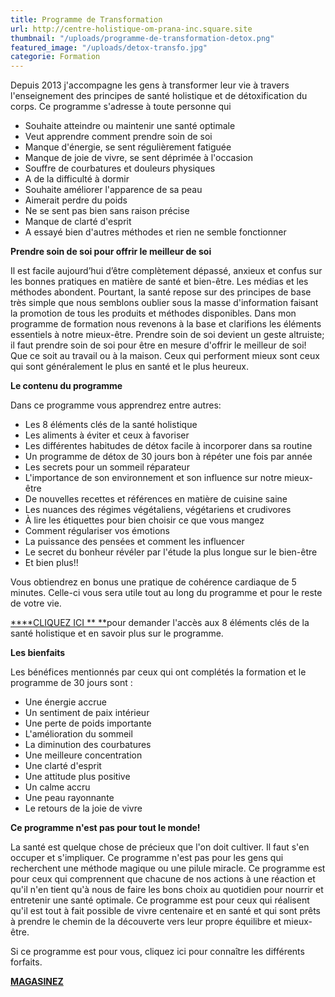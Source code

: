 ```yaml
---
title: Programme de Transformation
url: http://centre-holistique-om-prana-inc.square.site
thumbnail: "/uploads/programme-de-transformation-detox.png"
featured_image: "/uploads/detox-transfo.jpg"
categorie: Formation
---
```


Depuis 2013 j'accompagne les gens à transformer leur vie à travers l'enseignement des principes de santé holistique et de détoxification du corps. Ce programme s'adresse à toute personne qui

- Souhaite atteindre ou maintenir une santé optimale
- Veut apprendre comment prendre soin de soi
- Manque d'énergie, se sent régulièrement fatiguée
- Manque de joie de vivre, se sent déprimée à l'occasion
- Souffre de courbatures et douleurs physiques
- A de la difficulté à dormir
- Souhaite améliorer l'apparence de sa peau
- Aimerait perdre du poids
- Ne se sent pas bien sans raison précise
- Manque de clarté d'esprit
- A essayé bien d'autres méthodes et rien ne semble fonctionner

**Prendre soin de soi pour offrir le meilleur de soi**

Il est facile aujourd’hui d’être complètement dépassé, anxieux et confus sur les bonnes pratiques en matière de santé et bien-être. Les médias et les méthodes abondent. Pourtant, la santé repose sur des principes de base très simple que nous semblons oublier sous la masse d'information faisant la promotion de tous les produits et méthodes disponibles. Dans mon programme de formation nous revenons à la base et clarifions les éléments essentiels à notre mieux-être. Prendre soin de soi devient un geste altruiste; il faut prendre soin de soi pour être en mesure d'offrir le meilleur de soi! Que ce soit au travail ou à la maison. Ceux qui performent mieux sont ceux qui sont généralement le plus en santé et le plus heureux.

**Le contenu du programme**

Dans ce programme vous apprendrez entre autres:

- Les 8 éléments clés de la santé holistique
- Les aliments à éviter et ceux à favoriser
- Les différentes habitudes de détox facile à incorporer dans sa routine
- Un programme de détox de 30 jours bon à répéter une fois par année
- Les secrets pour un sommeil réparateur
- L'importance de son environnement et son influence sur notre mieux-être
- De nouvelles recettes et références en matière de cuisine saine
- Les nuances des régimes végétaliens, végétariens et crudivores
- À lire les étiquettes pour bien choisir ce que vous mangez
- Comment régulariser vos émotions
- La puissance des pensées et comment les influencer
- Le secret du bonheur révéler par l'étude la plus longue sur le bien-être
- Et bien plus!!

Vous obtiendrez en bonus une pratique de cohérence cardiaque de 5 minutes. Celle-ci vous sera utile tout au long du programme et pour le reste de votre vie.

[****CLIQUEZ ICI ** **](https://cours.nancybilodeau.com/detoxtransformation)pour demander l'accès aux 8 éléments clés de la santé holistique et en savoir plus sur le programme.

**Les bienfaits**

Les bénéfices mentionnés par ceux qui ont complétés la formation et le programme de 30 jours sont :

- Une énergie accrue
- Un sentiment de paix intérieur
- Une perte de poids importante
- L'amélioration du sommeil
- La diminution des courbatures
- Une meilleure concentration
- Une clarté d'esprit
- Une attitude plus positive
- Un calme accru
- Une peau rayonnante
- Le retours de la joie de vivre

**Ce programme n'est pas pour tout le monde!**

La santé est quelque chose de précieux que l'on doit cultiver. Il faut s'en occuper et s'impliquer. Ce programme n'est pas pour les gens qui recherchent une méthode magique ou une pilule miracle. Ce programme est pour ceux qui comprennent que chacune de nos actions à une réaction et qu'il n'en tient qu'à nous de faire les bons choix au quotidien pour nourrir et entretenir une santé optimale. Ce programme est pour ceux qui réalisent qu'il est tout à fait possible de vivre centenaire et en santé et qui sont prêts à prendre le chemin de la découverte vers leur propre équilibre et mieux-être.

Si ce programme est pour vous, cliquez ici pour connaître les différents forfaits.

[**MAGASINEZ**](http://centre-holistique-om-prana-inc.square.site)
